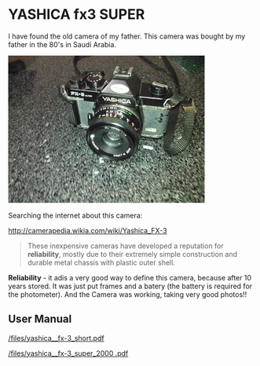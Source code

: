 YASHICA fx3 SUPER
============================

I have found the old camera of my father. This camera was bought by my father
in the 80's in Saudi Arabia.

![Yashica Picture](/img/yashica2.jpg "Logo Title Text 1")

Searching the internet about this camera:

<a href="http://camerapedia.wikia.com/wiki/Yashica_FX-3" target="_blank">http://camerapedia.wikia.com/wiki/Yashica_FX-3</a>

> These inexpensive cameras have developed a reputation for **reliability**, mostly due to their extremely simple construction and durable metal chassis with plastic outer shell.    

**Reliability** - it adis a very good way to define this camera, because after 10 years
stored. It was just put frames and a batery (the battery is required for the photometer).
And the Camera was working, taking very good photos!!

User Manual
-----------
<a href="/file/yashica_fx-3_short.pdf" target="_blank">/files/yashica__fx-3_short.pdf</a>

<a href="/file/yashica_fx-3_super_2000.pdf" target="_blank">/files/yashica__fx-3_super_2000 .pdf</a>
